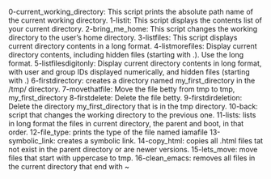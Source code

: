 0-current_working_directory: This script prints the absolute path name of the current working directory.
1-listit: This script displays the contents list of your current directory.
2-bring_me_home: This script changes the working directory to the user’s home directory.
3-listfiles: This script displays current directory contents in a long format.
4-listmorefiles: Display current directory contents, including hidden files (starting with .). Use the long format.
5-listfilesdigitonly: Display current directory contents in long format, with user and group IDs displayed numerically, and hidden files (starting with .)
6-firstdirectory: creates a directory named my_first_directory in the /tmp/ directory.
7-movethatfile: Move the file betty from tmp to tmp, my_first_directory
8-firstdelete: Delete the file betty.
9-firstdirdeletion: Delete the directory my_first_directory that is in the tmp directory.
10-back: script that changes the working directory to the previous one.
11-lists: lists in long format the files in current directory, the parent and boot, in that order.
12-file_type: prints the type of the file named iamafile
13-symbolic_link: creates a symbolic link.
14-copy_html: copies all .html files tat not exist in the parent directory or are newer versions.
15-lets_move: move files that start with uppercase to tmp.
16-clean_emacs: removes all files in the current directory that end with ~